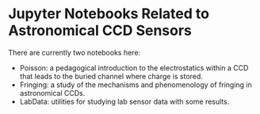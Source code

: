 # Jupyter Notebooks Related to Astronomical CCD Sensors

There are currently two notebooks here:
* Poisson: a pedagogical introduction to the electrostatics within a
CCD that leads to the buried channel where charge is stored.
* Fringing: a study of the mechanisms and phenomenology of fringing
in astronomical CCDs.
* LabData: utilities for studying lab sensor data with some results.
